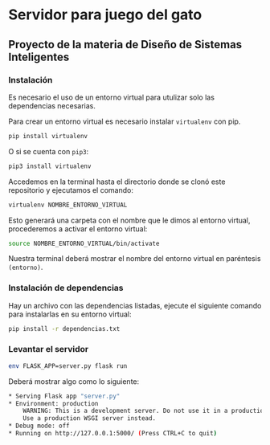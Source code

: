 # Servidor para juego del gato

## Proyecto de la materia de Diseño de Sistemas Inteligentes

### Instalación

Es necesario el uso de un entorno virtual para utulizar solo las dependencias necesarias.

Para crear un entorno virtual es necesario instalar `virtualenv` con pip.

```bash
pip install virtualenv
```

O si se cuenta con `pip3`:

```bash
pip3 install virtualenv
```

Accedemos en la terminal hasta el directorio donde se clonó este repositorio y ejecutamos el comando:

```bash
virtualenv NOMBRE_ENTORNO_VIRTUAL
```

Esto generará una carpeta con el nombre que le dimos al entorno virtual, procederemos a activar el entorno virtual:

```bash
source NOMBRE_ENTORNO_VIRTUAL/bin/activate
```

Nuestra terminal deberá mostrar el nombre del entorno virtual en paréntesis `(entorno)`.

### Instalación de dependencias

Hay un archivo con las dependencias listadas, ejecute el siguiente comando para instalarlas en su entorno virtual:

```bash
pip install -r dependencias.txt
```

### Levantar el servidor

```bash
env FLASK_APP=server.py flask run
```

Deberá mostrar algo como lo siguiente:

```bash
* Serving Flask app "server.py"
* Environment: production
    WARNING: This is a development server. Do not use it in a production deployment.
    Use a production WSGI server instead.
* Debug mode: off
* Running on http://127.0.0.1:5000/ (Press CTRL+C to quit)
```